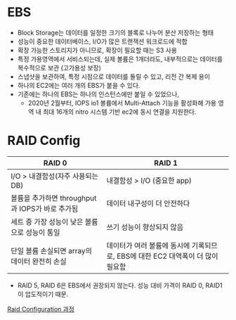 # EBS

- Block Storage는 데이터를 일정한 크기의 블록로 나누어 분산 저장하는 형태
- 성능이 중요한 데이터베이스, I/O가 많은 트랜잭션 워크로드에 적합
- 확장 가능한 스토리지가 아니므로, 확장이 필요할 때는 S3 사용
- 특정 가용영역에서 서비스되는데, 실제 볼륨은 1개더라도, 내부적으로는 데이터를 복수적으로 보관 (고가용성 보장)
- 스냅샷을 보관하여, 특정 시점으로 데이터를 돌릴 수 있고, 리전 간 복제 용이
- 하나의 EC2에는 여러 개의 EBS가 붙을 수 있다.
- 기존에는 하나의 EBS는 하나의 인스턴스에만 붙일 수 있었으나,
  - 2020년 2월부터, IOPS io1 볼륨에서 Multi-Attach 기능을 활성화해 가용 영역 내 최대 16개의 nitro 시스템 기반 ec2에 동시 연결을 지원한다.

# RAID Config

| RAID 0                                          | RAID 1                                                                         |
| ----------------------------------------------- | ------------------------------------------------------------------------------ |
| I/O > 내결함성(자주 사용되는 DB)                | 내결함성 > I/O (중요한 app)                                                    |
| 볼륨을 추가하면 throughput과 IOPS가 바로 추가됨 | 데이터 내구성이 더 안전하다                                                    |
| 세트 중 가장 성능이 낮은 볼륨으로 성능이 통일   | 쓰기 성능이 향상되지 않음                                                      |
| 단일 볼륨 손실되면 array의 데이터 완전히 손실   | 데이터가 여러 볼륨에 동시에 기록되므로, EBS에 대한 EC2 대역폭이 더 많이 필요함 |

- RAID 5, RAID 6은 EBS에서 권장되지 않는다. 성능 대비 가격이 RAID 0, RAID1 이 압도적이기 때문.

[Raid Configuration 과정](https://docs.aws.amazon.com/ko_kr/AWSEC2/latest/UserGuide/raid-config.html#linux-raid)
